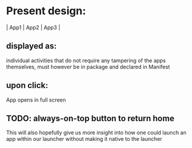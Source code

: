 # Present design:

|   App1   |   App2   |   App3   |

## displayed as:

individual activities that do not require any tampering of the apps themselves, must however be in package and declared in Manifest

## upon click:

App opens in full screen

## TODO: always-on-top button to return home

This will also hopefully give us more insight into how one could launch an app within our launcher without making it native to the launcher
